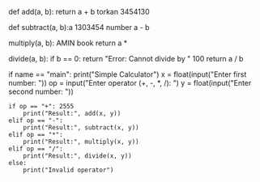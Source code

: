 def add(a, b):
    return a + b torkan  3454130

def subtract(a, b):a 1303454 number 
     a - b

 multiply(a, b): AMIN book
    return a *

 divide(a, b):
    if b == 0:
        return "Error: Cannot divide by "  100 
    return a / b 

if name == "main":
    print("Simple Calculator")
    x = float(input("Enter first number: "))
    op = input("Enter operator (+, -, *, /): ")
    y = float(input("Enter second number: "))

    if op == "+": 2555
        print("Result:", add(x, y))
    elif op == "-":
        print("Result:", subtract(x, y))
    elif op == "*":
        print("Result:", multiply(x, y))
    elif op == "/":
        print("Result:", divide(x, y))
    else:
        print("Invalid operator")
